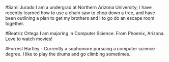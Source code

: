 #Sami Jurado
I am a undergrad at Northern Arizona University; I have recently learned how to use a
chain saw to chop down a tree, and have been outlining a plan to get 
my brothers and I to go do an escape room together.

#Beatriz Ortega
I am majoring in Computer Science. From Phoenix, Arizona. Love to watch movies!

#Forrest Hartley - Currently a sophomore pursuing a computer science degree. I like to play the drums and go climbing sometimes.
